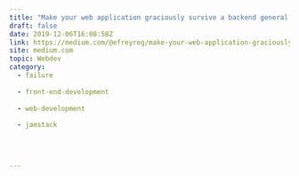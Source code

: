 ```yaml
---
title: "Make your web application graciously survive a backend general failure."
draft: false
date: 2019-12-06T16:08:58Z
link: https://medium.com/@efreyreg/make-your-web-application-graciously-survive-a-backend-general-failure-72a69c193ab6?source=rss------jamstack-5&utm_medium=RSS&utm_source=hune
site: medium.com
topic: Webdev
category:
  - failure
  
  - front-end-development
  
  - web-development
  
  - jamstack
  
   
  

---
```

